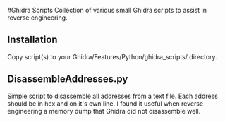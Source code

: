 #Ghidra Scripts
Collection of various small Ghidra scripts to assist in reverse engineering.

## Installation
Copy script(s) to your Ghidra/Features/Python/ghidra_scripts/ directory. 

## DisassembleAddresses.py
Simple script to disassemble all addresses from a text file. Each address should be in hex and on it's own line. I found it useful when reverse engineering a memory dump that Ghidra did not disassemble well. 

